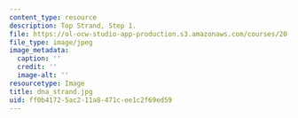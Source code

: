 ```yaml
---
content_type: resource
description: Top Strand, Step 1.
file: https://ol-ocw-studio-app-production.s3.amazonaws.com/courses/20-109-laboratory-fundamentals-in-biological-engineering-fall-2007/ff0b41725ac211a8471cee1c2f69ed59_dna_strand.jpg
file_type: image/jpeg
image_metadata:
  caption: ''
  credit: ''
  image-alt: ''
resourcetype: Image
title: dna_strand.jpg
uid: ff0b4172-5ac2-11a8-471c-ee1c2f69ed59
---
```


